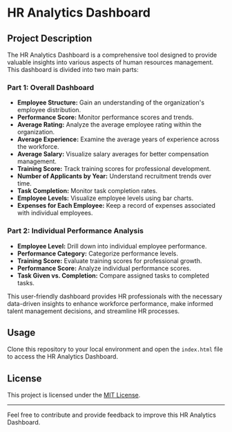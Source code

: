 # HR Analytics Dashboard

## Project Description

The HR Analytics Dashboard is a comprehensive tool designed to provide valuable insights into various aspects of human resources management. This dashboard is divided into two main parts:

### Part 1: Overall Dashboard

- **Employee Structure:** Gain an understanding of the organization's employee distribution.
- **Performance Score:** Monitor performance scores and trends.
- **Average Rating:** Analyze the average employee rating within the organization.
- **Average Experience:** Examine the average years of experience across the workforce.
- **Average Salary:** Visualize salary averages for better compensation management.
- **Training Score:** Track training scores for professional development.
- **Number of Applicants by Year:** Understand recruitment trends over time.
- **Task Completion:** Monitor task completion rates.
- **Employee Levels:** Visualize employee levels using bar charts.
- **Expenses for Each Employee:** Keep a record of expenses associated with individual employees.

### Part 2: Individual Performance Analysis

- **Employee Level:** Drill down into individual employee performance.
- **Performance Category:** Categorize performance levels.
- **Training Score:** Evaluate training scores for professional growth.
- **Performance Score:** Analyze individual performance scores.
- **Task Given vs. Completion:** Compare assigned tasks to completed tasks.

This user-friendly dashboard provides HR professionals with the necessary data-driven insights to enhance workforce performance, make informed talent management decisions, and streamline HR processes.

## Usage

Clone this repository to your local environment and open the `index.html` file to access the HR Analytics Dashboard.

## License

This project is licensed under the [MIT License](LICENSE).

---

Feel free to contribute and provide feedback to improve this HR Analytics Dashboard.
